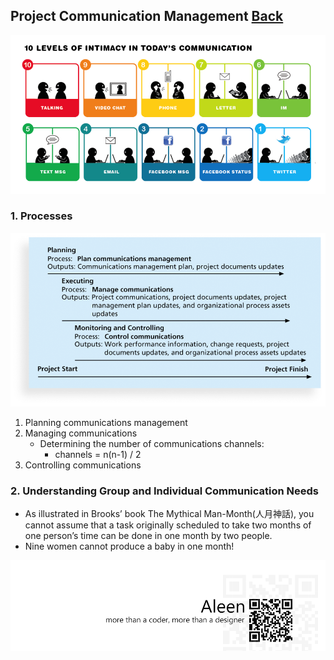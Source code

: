 ## Project Communication Management	[Back](./../projectManagement.md)

<img src="./communication_today.png">

### 1. Processes

<img src="./processes.png">

1. Planning communications management
2. Managing communications
    - Determining the number of communications channels:
        - channels = n(n-1) / 2
3. Controlling communications

### 2. Understanding Group and Individual Communication Needs

- As illustrated in Brooks’ book The Mythical Man-Month(人月神話), you cannot assume that a task originally scheduled to take two months of one person’s time can be done in one month by two people.
- Nine women cannot produce a baby in one month!





<a href="http://aleen42.github.io/" target="_blank" ><img src="./../../pic/tail.gif"></a>

